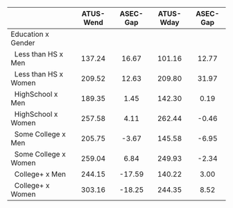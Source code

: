 
|                      |    ATUS-Wend |     ASEC-Gap |    ATUS-Wday |     ASEC-Gap |
| -------------------- | :----------: | :----------: | :----------: | :----------: |
| Education x Gender   |              |              |              |              |
| &nbsp;&nbsp;Less than HS x Men |       137.24 |        16.67 |       101.16 |        12.77 |
| &nbsp;&nbsp;Less than HS x Women |       209.52 |        12.63 |       209.80 |        31.97 |
| &nbsp;&nbsp;HighSchool x Men |       189.35 |         1.45 |       142.30 |         0.19 |
| &nbsp;&nbsp;HighSchool x Women |       257.58 |         4.11 |       262.44 |        -0.46 |
| &nbsp;&nbsp;Some College x Men |       205.75 |        -3.67 |       145.58 |        -6.95 |
| &nbsp;&nbsp;Some College x Women |       259.04 |         6.84 |       249.93 |        -2.34 |
| &nbsp;&nbsp;College+ x Men |       244.15 |       -17.59 |       140.22 |         3.00 |
| &nbsp;&nbsp;College+ x Women |       303.16 |       -18.25 |       244.35 |         8.52 |

